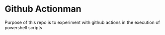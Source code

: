 # Github Actionman

Purpose of this repo is to experiment with github actions in the execution of powershell scripts
